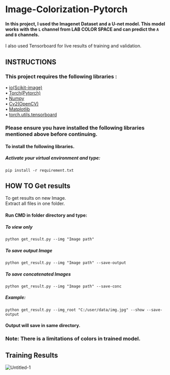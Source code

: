 # Image-Colorization-Pytorch
#### In this project, I used the Imagenet Dataset and a U-net model. This model works with the `L` channel from LAB COLOR SPACE and can predict the `A` and `B` channels.<br />
I also used Tensorboard for live results of training and validation.

## INSTRUCTIONS
### This project requires the following libraries :

•	[io(Scikit-image)](https://scikit-image.org/)<br />
•	[Torch(Pytorch)](https://pytorch.org/docs/stable/index.html)<br />
•	[Numpy](https://numpy.org/)<br />
•	[Cv2(OpenCV)](https://docs.opencv.org/4.x/)<br />
•	[Matplotlib](https://matplotlib.org/stable/index.html)<br />
• [torch.utils.tensorboard](https://www.tensorflow.org/tensorboard/get_started)<br />

### Please ensure you have installed the following libraries mentioned above before continuing.<br />
#### To install the following libraries.
##### Activate your virtual environment and type:
`pip install -r requirement.txt`

## HOW TO Get results

To get results on new Image.<br />
Extract all files in one folder.<br />

#### Run CMD in folder directory and type:

##### To view only
```
python get_result.py --img "Image path"
```

##### To save output Image
```
python get_result.py --img "Image path" --save-output
```

##### To save concatenated Images
```
python get_result.py --img "Image path" --save-conc
```

##### Example:
```
python get_result.py --img_root "C:/user/data/img.jpg" --show --save-output
```
#### Output will save in same directory.
### Note: There is a limitations of colors in trained model.

## Training Results
![Untitled-1](https://user-images.githubusercontent.com/97089717/216937616-3efed870-183d-4a47-8d9d-cf70a793cb62.png)
